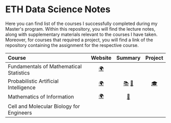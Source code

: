 # ETH Data Science Notes

Here you can find list of the courses I successfully completed during my Master's program. Within this repository, you will find the lecture notes, along with supplementary materials relevant to the courses I have taken. Moreover, for courses that required a project, you will find a link of the repository containing the assignment for the respective course.

| Course                                                       |                           Website                            |     Summary   |                           Project                            |
| :----------------------------------------------------------- | :----------------------------------------------------------: | :--------------: | :----------------------------------------------------------: |
| Fundamentals of Mathematical Statistics                            | [:earth_africa:](https://stat.ethz.ch/lectures/as23/mathstat.php)    |   |                                                              |
| Probabilistic Artificial Intelligence              |  [:earth_africa:](https://las.inf.ethz.ch/teaching/pai-f23)  |  [:books:](https://github.com/AndreaGhirlanda/eth-data-science/blob/main/LectureNotes-and-Summaries/PAIextended.pdf)      [:page_with_curl:](https://github.com/AndreaGhirlanda/eth-pai-as23-main/blob/main/Cheatsheet.pdf)   | [:mortar_board:](https://github.com/AndreaGhirlanda/eth-pai-as23-main)    |
| Mathematics of Information                          | [:earth_africa:](https://www.mins.ee.ethz.ch/teaching/MoI/)    |  [:page_with_curl:](https://github.com/AndreaGhirlanda/eth-data-science/blob/main/LectureNotes-and-Summaries/MoI_Summary.pdf)      |          | 
| Cell and Molecular Biology for Engineers                   |   |    |     

